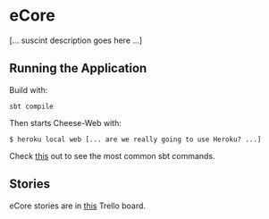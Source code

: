 # eCore

[... suscint description goes here ...]

## Running the Application

Build with:

    sbt compile

Then starts Cheese-Web with:

    $ heroku local web [... are we really going to use Heroku? ...]

Check <a href="http://www.scala-sbt.org/release/tutorial/Running.html">this</a> out to see the most common sbt commands.

## Stories 

eCore stories are in [this](https://trello.com/b/1gkUc5Ma/ehelp) Trello board.